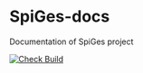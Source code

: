 # SpiGes-docs

Documentation of SpiGes project

[![Check Build](https://github.com/SpiGes/handbook/actions/workflows/check_build.yml/badge.svg?branch=main)](https://github.com/SpiGes/handbook/actions/workflows/check_build.yml)
